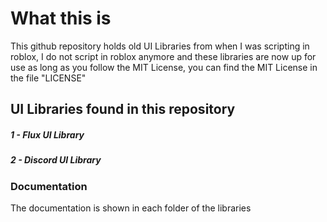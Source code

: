 # What this is
This github repository holds old UI Libraries from when I was scripting in roblox, I do not script in roblox anymore and these libraries are now up for use as long as you follow the MIT License, you can find the MIT License in the file "LICENSE"

## UI Libraries found in this repository
##### 1 - Flux UI Library <br />
##### 2 - Discord UI Library <br />

### Documentation
The documentation is shown in each folder of the libraries
